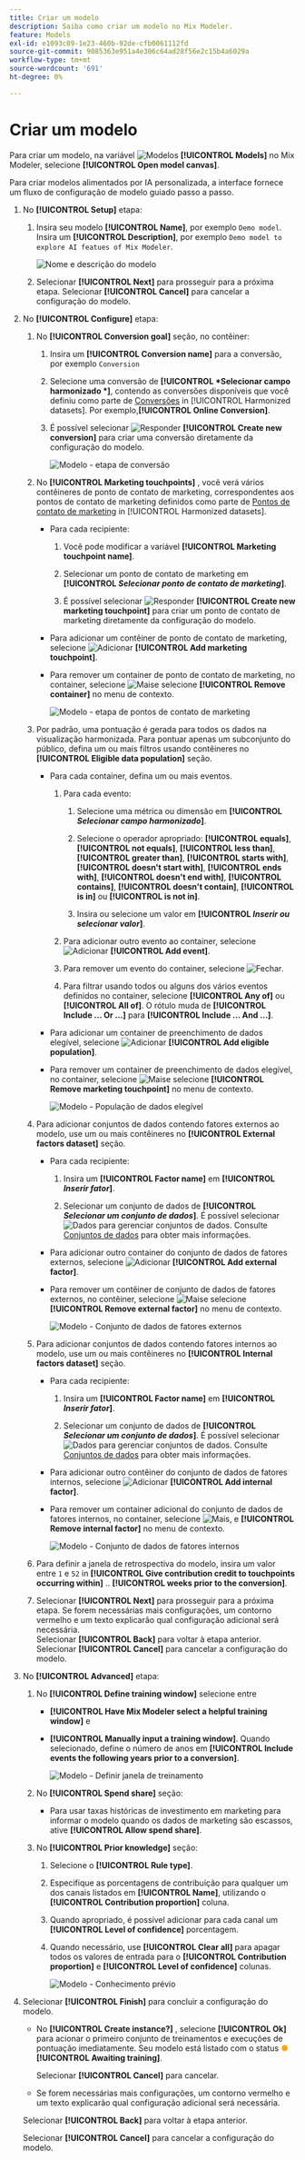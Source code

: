 ```yaml
---
title: Criar um modelo
description: Saiba como criar um modelo no Mix Modeler.
feature: Models
exl-id: e1093c09-1e23-460b-92de-cfb0061112fd
source-git-commit: 9085363e951a4e306c64ad28f56e2c15b4a6029a
workflow-type: tm+mt
source-wordcount: '691'
ht-degree: 0%

---
```


# Criar um modelo

Para criar um modelo, na variável ![Modelos](/help/assets//icons/FileData.svg) **[!UICONTROL Models]** no Mix Modeler, selecione **[!UICONTROL Open model canvas]**.

Para criar modelos alimentados por IA personalizada, a interface fornece um fluxo de configuração de modelo guiado passo a passo.

1. No **[!UICONTROL Setup]** etapa:

   1. Insira seu modelo **[!UICONTROL Name]**, por exemplo `Demo model`. Insira um **[!UICONTROL Description]**, por exemplo `Demo model to explore AI featues of Mix Modeler`.

      ![Nome e descrição do modelo](/help/assets//model-name-description.png)

   1. Selecionar **[!UICONTROL Next]** para prosseguir para a próxima etapa. Selecionar **[!UICONTROL Cancel]** para cancelar a configuração do modelo.

1. No **[!UICONTROL Configure]** etapa:

   1. No **[!UICONTROL Conversion goal]** seção, no contêiner:

      1. Insira um **[!UICONTROL Conversion name]** para a conversão, por exemplo `Conversion`

      1. Selecione uma conversão de **[!UICONTROL *Selecionar campo harmonizado *]**, contendo as conversões disponíveis que você definiu como parte de [Conversões](../harmonize-data/conversions.md) in [!UICONTROL Harmonized datasets]. Por exemplo,**[!UICONTROL Online Conversion]**.

      1. É possível selecionar ![Responder](/help/assets//icons/Reply.svg) **[!UICONTROL Create new conversion]** para criar uma conversão diretamente da configuração do modelo.

         ![Modelo - etapa de conversão](/help/assets//model-conversion-step.png)

   1. No **[!UICONTROL Marketing touchpoints]** , você verá vários contêineres de ponto de contato de marketing, correspondentes aos pontos de contato de marketing definidos como parte de [Pontos de contato de marketing](../harmonize-data/marketing-touchpoints.md) in [!UICONTROL Harmonized datasets].

      * Para cada recipiente:

         1. Você pode modificar a variável **[!UICONTROL Marketing touchpoint name]**.

         1. Selecionar um ponto de contato de marketing em **[!UICONTROL _Selecionar ponto de contato de marketing_]**.

         1. É possível selecionar ![Responder](/help/assets//icons/Reply.svg) **[!UICONTROL Create new marketing touchpoint]** para criar um ponto de contato de marketing diretamente da configuração do modelo.

      * Para adicionar um contêiner de ponto de contato de marketing, selecione ![Adicionar](/help/assets//icons/AddCircle.svg) **[!UICONTROL Add marketing touchpoint]**.

      * Para remover um container de ponto de contato de marketing, no container, selecione ![Mais](/help/assets//icons/More.svg)e selecione **[!UICONTROL Remove container]** no menu de contexto.

        ![Modelo - etapa de pontos de contato de marketing](/help/assets//model-marketing-touchpoint-step.png)

   1. Por padrão, uma pontuação é gerada para todos os dados na visualização harmonizada. Para pontuar apenas um subconjunto do público, defina um ou mais filtros usando contêineres no **[!UICONTROL Eligible data population]** seção.

      * Para cada container, defina um ou mais eventos.

         1. Para cada evento:

            1. Selecione uma métrica ou dimensão em **[!UICONTROL _Selecionar campo harmonizado_]**.

            1. Selecione o operador apropriado: **[!UICONTROL equals]**, **[!UICONTROL not equals]**, **[!UICONTROL less than]**, **[!UICONTROL greater than]**, **[!UICONTROL starts with]**, **[!UICONTROL doesn't start with]**, **[!UICONTROL ends with]**, **[!UICONTROL doesn't end with]**, **[!UICONTROL contains]**, **[!UICONTROL doesn't contain]**, **[!UICONTROL is in]** ou **[!UICONTROL is not in]**.

            1. Insira ou selecione um valor em **[!UICONTROL _Inserir ou selecionar valor_]**.

         1. Para adicionar outro evento ao container, selecione ![Adicionar](/help/assets//icons/AddCircle.svg) **[!UICONTROL Add event]**.

         1. Para remover um evento do container, selecione ![Fechar](/help/assets//icons/Close.svg).

         1. Para filtrar usando todos ou alguns dos vários eventos definidos no container, selecione **[!UICONTROL Any of]** ou **[!UICONTROL All of]**. O rótulo muda de **[!UICONTROL Include ... Or ...]** para **[!UICONTROL Include ... And ...]**.

      * Para adicionar um container de preenchimento de dados elegível, selecione ![Adicionar](/help/assets//icons/AddCircle.svg) **[!UICONTROL Add eligible population]**.

      * Para remover um container de preenchimento de dados elegível, no container, selecione ![Mais](/help/assets//icons/More.svg)e selecione **[!UICONTROL Remove marketing touchpoint]** no menu de contexto.

        ![Modelo - População de dados elegível](/help/assets//model-eligible-data-population-step.png)

   1. Para adicionar conjuntos de dados contendo fatores externos ao modelo, use um ou mais contêineres no **[!UICONTROL External factors dataset]** seção.

      * Para cada recipiente:

         1. Insira um **[!UICONTROL Factor name]** em **[!UICONTROL _Inserir fator_]**.

         1. Selecionar um conjunto de dados de **[!UICONTROL _Selecionar um conjunto de dados_]**. É possível selecionar ![Dados](/help/assets//icons/Data.svg) para gerenciar conjuntos de dados. Consulte [Conjuntos de dados](../ingest-data/datasets.md) para obter mais informações.

      * Para adicionar outro container do conjunto de dados de fatores externos, selecione ![Adicionar](/help/assets//icons/AddCircle.svg) **[!UICONTROL Add external factor]**.

      * Para remover um contêiner de conjunto de dados de fatores externos, no contêiner, selecione ![Mais](/help/assets//icons/More.svg)e selecione **[!UICONTROL Remove external factor]** no menu de contexto.

        ![Modelo - Conjunto de dados de fatores externos](/help/assets//model-external-factors-dataset-step.png)


   1. Para adicionar conjuntos de dados contendo fatores internos ao modelo, use um ou mais contêineres no **[!UICONTROL Internal factors dataset]** seção.

      * Para cada recipiente:

         1. Insira um **[!UICONTROL Factor name]** em **[!UICONTROL _Inserir fator_]**.

         1. Selecionar um conjunto de dados de **[!UICONTROL _Selecionar um conjunto de dados_]**. É possível selecionar ![Dados](/help/assets//icons/Data.svg) para gerenciar conjuntos de dados. Consulte [Conjuntos de dados](../ingest-data/datasets.md) para obter mais informações.

      * Para adicionar outro contêiner do conjunto de dados de fatores internos, selecione ![Adicionar](/help/assets//icons/AddCircle.svg) **[!UICONTROL Add internal factor]**.

      * Para remover um container adicional do conjunto de dados de fatores internos, no container, selecione ![Mais](/help/assets//icons/More.svg), e **[!UICONTROL Remove internal factor]** no menu de contexto.

        ![Modelo - Conjunto de dados de fatores internos](/help/assets//model-internal-factors-dataset-step.png)

   1. Para definir a janela de retrospectiva do modelo, insira um valor entre `1` e `52` in **[!UICONTROL Give contribution credit to touchpoints occurring within]** .. **[!UICONTROL weeks prior to the conversion]**.

   1. Selecionar **[!UICONTROL Next]** para prosseguir para a próxima etapa. Se forem necessárias mais configurações, um contorno vermelho e um texto explicarão qual configuração adicional será necessária. <br/>Selecionar **[!UICONTROL Back]** para voltar à etapa anterior. <br/>Selecionar **[!UICONTROL Cancel]** para cancelar a configuração do modelo.

1. No **[!UICONTROL Advanced]** etapa:

   1. No **[!UICONTROL Define training window]** selecione entre

      * **[!UICONTROL Have Mix Modeler select a helpful training window]** e

      * **[!UICONTROL Manually input a training window]**. Quando selecionado, define o número de anos em **[!UICONTROL Include events the following years prior to a conversion]**.

        ![Modelo - Definir janela de treinamento](/help/assets//model-define-training-window.png)

   1. No **[!UICONTROL Spend share]** seção:

      * Para usar taxas históricas de investimento em marketing para informar o modelo quando os dados de marketing são escassos, ative **[!UICONTROL Allow spend share]**.

   1. No **[!UICONTROL Prior knowledge]** seção:

      1. Selecione o **[!UICONTROL Rule type]**.

      1. Especifique as porcentagens de contribuição para qualquer um dos canais listados em **[!UICONTROL Name]**, utilizando o **[!UICONTROL Contribution proportion]** coluna.

      1. Quando apropriado, é possível adicionar para cada canal um **[!UICONTROL Level of confidence]** porcentagem.

      1. Quando necessário, use **[!UICONTROL Clear all]** para apagar todos os valores de entrada para o **[!UICONTROL Contribution proportion]** e **[!UICONTROL Level of confidence]** colunas.

         ![Modelo - Conhecimento prévio](/help/assets//model-prior-knowledge-step.png)

1. Selecionar **[!UICONTROL Finish]** para concluir a configuração do modelo.

   * No **[!UICONTROL Create instance?]** , selecione **[!UICONTROL Ok]** para acionar o primeiro conjunto de treinamentos e execuções de pontuação imediatamente. Seu modelo está listado com o status <span style="color:orange">●</span> **[!UICONTROL Awaiting training]**.

     Selecionar **[!UICONTROL Cancel]** para cancelar.

   * Se forem necessárias mais configurações, um contorno vermelho e um texto explicarão qual configuração adicional será necessária.

   Selecionar **[!UICONTROL Back]** para voltar à etapa anterior.

   Selecionar **[!UICONTROL Cancel]** para cancelar a configuração do modelo.
